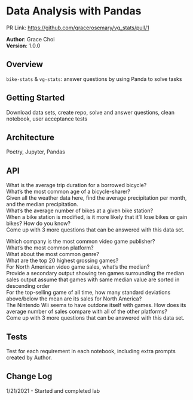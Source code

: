 # Data Analysis with Pandas

PR Link: https://github.com/gracerosemary/vg_stats/pull/1

**Author**: Grace Choi  
**Version**: 1.0.0 

## Overview
`bike-stats` & `vg-stats`: answer questions by using Panda to solve tasks

## Getting Started
Download data sets, create repo, solve and answer questions, clean notebook, user acceptance tests

## Architecture
Poetry, Jupyter, Pandas

## API
What is the average trip duration for a borrowed bicycle?  
What’s the most common age of a bicycle-sharer?  
Given all the weather data here, find the average precipitation per month, and the median precipitation.  
What’s the average number of bikes at a given bike station?  
When a bike station is modified, is it more likely that it’ll lose bikes or gain bikes? How do you know?  
Come up with 3 more questions that can be answered with this data set.  

Which company is the most common video game publisher?  
What’s the most common platform?  
What about the most common genre?  
What are the top 20 highest grossing games?  
For North American video game sales, what’s the median?  
Provide a secondary output showing ten games surrounding the median sales output
assume that games with same median value are sorted in descending order  
For the top-selling game of all time, how many standard deviations above/below the mean are its sales for North America?  
The Nintendo Wii seems to have outdone itself with games. How does its average number of sales compare with all of the other platforms?  
Come up with 3 more questions that can be answered with this data set.  

## Tests
Test for each requirement in each notebook, including extra prompts created by Author.

## Change Log
1/21/2021 - Started and completed lab